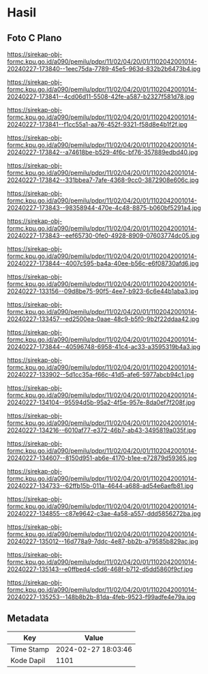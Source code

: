 # Hasil

## Foto C Plano

https://sirekap-obj-formc.kpu.go.id/a090/pemilu/pdpr/11/02/04/20/01/1102042001014-20240227-173840--1eec75da-7789-45e5-963d-832b2b6473b4.jpg

https://sirekap-obj-formc.kpu.go.id/a090/pemilu/pdpr/11/02/04/20/01/1102042001014-20240227-173841--4cd06d11-5508-42fe-a587-b2327f581d78.jpg

https://sirekap-obj-formc.kpu.go.id/a090/pemilu/pdpr/11/02/04/20/01/1102042001014-20240227-173841--f1cc55a1-aa76-452f-9321-f58d8e4b1f2f.jpg

https://sirekap-obj-formc.kpu.go.id/a090/pemilu/pdpr/11/02/04/20/01/1102042001014-20240227-173842--a74618be-b529-4f6c-bf76-357889edbd40.jpg

https://sirekap-obj-formc.kpu.go.id/a090/pemilu/pdpr/11/02/04/20/01/1102042001014-20240227-173842--331bbea7-7afe-4368-9cc0-3872908e606c.jpg

https://sirekap-obj-formc.kpu.go.id/a090/pemilu/pdpr/11/02/04/20/01/1102042001014-20240227-173843--98358944-470e-4c48-8875-b060bf5291a4.jpg

https://sirekap-obj-formc.kpu.go.id/a090/pemilu/pdpr/11/02/04/20/01/1102042001014-20240227-173843--eef65730-0fe0-4928-8909-07603774dc05.jpg

https://sirekap-obj-formc.kpu.go.id/a090/pemilu/pdpr/11/02/04/20/01/1102042001014-20240227-173844--4007c595-ba4a-40ee-b56c-e6f08730afd6.jpg

https://sirekap-obj-formc.kpu.go.id/a090/pemilu/pdpr/11/02/04/20/01/1102042001014-20240227-133156--09d8be75-90f5-4ee7-b923-6c6e44b1aba3.jpg

https://sirekap-obj-formc.kpu.go.id/a090/pemilu/pdpr/11/02/04/20/01/1102042001014-20240227-133457--ed2500ea-0aae-48c9-b5f0-9b2f22ddaa42.jpg

https://sirekap-obj-formc.kpu.go.id/a090/pemilu/pdpr/11/02/04/20/01/1102042001014-20240227-173844--40596748-6958-41c4-ac33-a3595319b4a3.jpg

https://sirekap-obj-formc.kpu.go.id/a090/pemilu/pdpr/11/02/04/20/01/1102042001014-20240227-133902--5d1cc35a-f66c-41d5-afe6-5977abcb94c1.jpg

https://sirekap-obj-formc.kpu.go.id/a090/pemilu/pdpr/11/02/04/20/01/1102042001014-20240227-134104--95594d5b-95a2-4f5e-957e-8da0ef7f208f.jpg

https://sirekap-obj-formc.kpu.go.id/a090/pemilu/pdpr/11/02/04/20/01/1102042001014-20240227-134216--6010af77-e372-46b7-ab43-3495819a035f.jpg

https://sirekap-obj-formc.kpu.go.id/a090/pemilu/pdpr/11/02/04/20/01/1102042001014-20240227-134607--8150d951-ab6e-4170-b1ee-e72879d59365.jpg

https://sirekap-obj-formc.kpu.go.id/a090/pemilu/pdpr/11/02/04/20/01/1102042001014-20240227-134733--62ffb15b-011a-4644-a688-ad54e6aefb81.jpg

https://sirekap-obj-formc.kpu.go.id/a090/pemilu/pdpr/11/02/04/20/01/1102042001014-20240227-134855--c87e9642-c3ae-4a58-a557-ddd5856272ba.jpg

https://sirekap-obj-formc.kpu.go.id/a090/pemilu/pdpr/11/02/04/20/01/1102042001014-20240227-135012--16d778a9-7ddc-4e87-bb2b-a79585b829ac.jpg

https://sirekap-obj-formc.kpu.go.id/a090/pemilu/pdpr/11/02/04/20/01/1102042001014-20240227-135143--e0ffbed4-c5d6-468f-b712-d5dd5860f9cf.jpg

https://sirekap-obj-formc.kpu.go.id/a090/pemilu/pdpr/11/02/04/20/01/1102042001014-20240227-135253--148b8b2b-81da-4feb-9523-f99adfe4e79a.jpg


## Metadata

| Key        | Value               |
| ---------- | ------------------- |
| Time Stamp | 2024-02-27 18:03:46 |
| Kode Dapil | 1101                |



